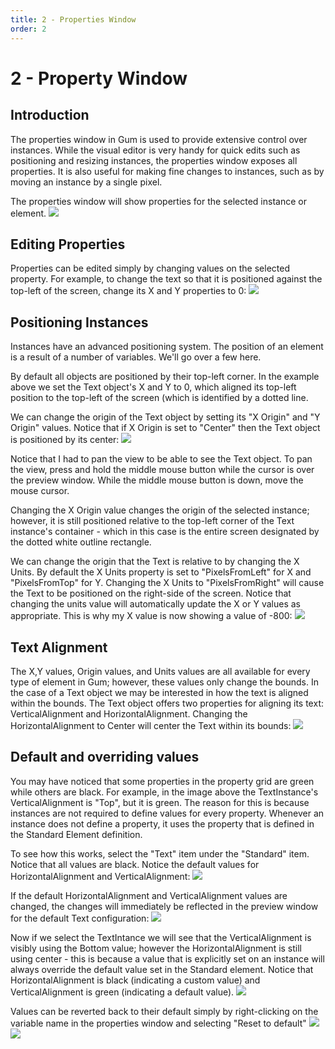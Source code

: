 ```yaml
---
title: 2 - Properties Window
order: 2
---
```


# 2 - Property Window

## Introduction

The properties window in Gum is used to provide extensive control over instances. While the visual editor is very handy for quick edits such as positioning and resizing instances, the properties window exposes all properties. It is also useful for making fine changes to instances, such as by moving an instance by a single pixel.

The properties window will show properties for the selected instance or element. ![](../.gitbook/assets/GumSelectedInstanceProperties.png)

## Editing Properties

Properties can be edited simply by changing values on the selected property. For example, to change the text so that it is positioned against the top-left of the screen, change its X and Y properties to 0: ![](../.gitbook/assets/GumTextTopLeft.PNG)

## Positioning Instances

Instances have an advanced positioning system. The position of an element is a result of a number of variables. We'll go over a few here.

By default all objects are positioned by their top-left corner. In the example above we set the Text object's X and Y to 0, which aligned its top-left position to the top-left of the screen \(which is identified by a dotted line.

We can change the origin of the Text object by setting its "X Origin" and "Y Origin" values. Notice that if X Origin is set to "Center" then the Text object is positioned by its center: ![](../.gitbook/assets/GumCenterXOrigin.PNG)

Notice that I had to pan the view to be able to see the Text object. To pan the view, press and hold the middle mouse button while the cursor is over the preview window. While the middle mouse button is down, move the mouse cursor.

Changing the X Origin value changes the origin of the selected instance; however, it is still positioned relative to the top-left corner of the Text instance's container - which in this case is the entire screen designated by the dotted white outline rectangle.

We can change the origin that the Text is relative to by changing the X Units. By default the X Units property is set to "PixelsFromLeft" for X and "PixelsFromTop" for Y. Changing the X Units to "PixelsFromRight" will cause the Text to be positioned on the right-side of the screen. Notice that changing the units value will automatically update the X or Y values as appropriate. This is why my X value is now showing a value of -800: ![](../.gitbook/assets/GumPixelsFromRight.PNG)

## Text Alignment

The X,Y values, Origin values, and Units values are all available for every type of element in Gum; however, these values only change the bounds. In the case of a Text object we may be interested in how the text is aligned within the bounds. The Text object offers two properties for aligning its text: VerticalAlignment and HorizontalAlignment. Changing the HorizontalAlignment to Center will center the Text within its bounds: ![](../.gitbook/assets/GumTextCenterAlignment.PNG)

## Default and overriding values

You may have noticed that some properties in the property grid are green while others are black. For example, in the image above the TextInstance's VerticalAlignment is "Top", but it is green. The reason for this is because instances are not required to define values for every property. Whenever an instance does not define a property, it uses the property that is defined in the Standard Element definition.

To see how this works, select the "Text" item under the "Standard" item. Notice that all values are black. Notice the default values for HorizontalAlignment and VerticalAlignment: ![](../.gitbook/assets/HorizontalAndVerticalAlignmentDefaults.png)

If the default HorizontalAlignment and VerticalAlignment values are changed, the changes will immediately be reflected in the preview window for the default Text configuration: ![](../.gitbook/assets/GumBottomRightAlignment.png)

Now if we select the TextIntance we will see that the VerticalAlignment is visibly using the Bottom value; however the HorizontalAlignment is still using center - this is because a value that is explicitly set on an instance will always override the default value set in the Standard element. Notice that HorizontalAlignment is black \(indicating a custom value\) and VerticalAlignment is green \(indicating a default value\). ![](../.gitbook/assets/GumInstanceCombiningDefaultAndCustom.PNG)

Values can be reverted back to their default simply by right-clicking on the variable name in the properties window and selecting "Reset to default" ![](../.gitbook/assets/GumMakeDefaultRightClick.png) ![](../.gitbook/assets/GumAllDefaults.PNG)

